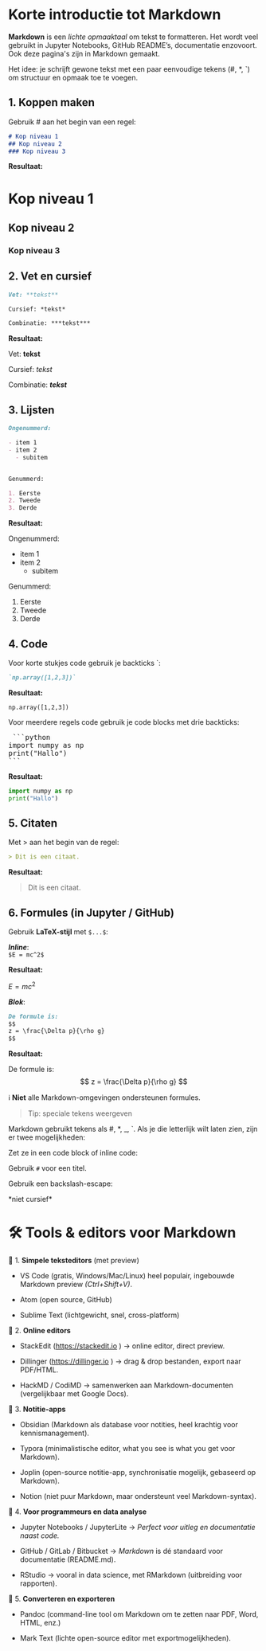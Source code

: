 # Korte introductie tot Markdown

**Markdown** is een *lichte opmaaktaal* om tekst te formatteren. Het wordt veel gebruikt in Jupyter Notebooks, GitHub README’s, documentatie enzovoort. Ook deze pagina's zijn in Markdown gemaakt.

Het idee: je schrijft gewone tekst met een paar eenvoudige tekens (#, *, `) om structuur en opmaak toe te voegen.

## 1. **Koppen maken**

Gebruik # aan het begin van een regel:
```markdown
# Kop niveau 1
## Kop niveau 2
### Kop niveau 3
```

**Resultaat:**

# Kop niveau 1
## Kop niveau 2
### Kop niveau 3

## 2. **Vet en cursief**
```markdown
Vet: **tekst** 

Cursief: *tekst* 

Combinatie: ***tekst*** 
```
**Resultaat:**

Vet: **tekst** 

Cursief: *tekst* 

Combinatie: ***tekst*** 

## 3. **Lijsten**
```markdown
Ongenummerd:

- item 1
- item 2
  - subitem


Genummerd:

1. Eerste
2. Tweede
3. Derde
```
**Resultaat:**

Ongenummerd:

- item 1
- item 2
  - subitem


Genummerd:

1. Eerste
2. Tweede
3. Derde

## 4. **Code**

Voor korte stukjes code gebruik je backticks `:
```markdown
`np.array([1,2,3])`
```

**Resultaat:** 

`np.array([1,2,3])`

Voor meerdere regels code gebruik je code blocks met drie backticks:

<pre> ```python 
import numpy as np 
print("Hallo") 
``` </pre>

**Resultaat:**
```python
import numpy as np
print("Hallo")
```
## 5. **Citaten**

Met > aan het begin van de regel:

```markdown
> Dit is een citaat.

```

**Resultaat:**
> Dit is een citaat.


## 6. **Formules (in Jupyter / GitHub)**

Gebruik **LaTeX-stijl** met `$...$`:


***Inline***:  
`$E = mc^2$` 

**Resultaat:**

$E = mc^2$ 

***Blok***:

```markdown
De formule is: 
$$
z = \frac{\Delta p}{\rho g}
$$
```

**Resultaat:** 

De formule is:
$$
z = \frac{\Delta p}{\rho g}
$$

ℹ️ ️**Niet** alle Markdown-omgevingen ondersteunen formules.

> Tip: speciale tekens weergeven

Markdown gebruikt tekens als #, *, _, `.
Als je die letterlijk wilt laten zien, zijn er twee mogelijkheden:

Zet ze in een code block of inline code:

Gebruik `#` voor een titel.

Gebruik een backslash-escape:

\*niet cursief\*


# 🛠️ Tools & editors voor Markdown
🔹 1. **Simpele teksteditors** (met preview)

  - VS Code (gratis, Windows/Mac/Linux)
 heel populair, ingebouwde Markdown preview *(Ctrl+Shift+V)*.

  - Atom (open source, GitHub)

  - Sublime Text (lichtgewicht, snel, cross-platform)

🔹 2. **Online editors**

  - StackEdit (https://stackedit.io
) → online editor, direct preview.

  - Dillinger (https://dillinger.io
) → drag & drop bestanden, export naar PDF/HTML.

  - HackMD / CodiMD → samenwerken aan Markdown-documenten (vergelijkbaar met Google Docs).

🔹 3. **Notitie-apps**

  - Obsidian (Markdown als database voor notities, heel krachtig voor kennismanagement).

  - Typora (minimalistische editor, what you see is what you get voor Markdown).

  - Joplin (open-source notitie-app, synchronisatie mogelijk, gebaseerd op Markdown).

  - Notion (niet puur Markdown, maar ondersteunt veel Markdown-syntax).

🔹 4. **Voor programmeurs en data analyse**

  - Jupyter Notebooks / JupyterLite →
 *Perfect voor uitleg en documentatie naast code.*

  - GitHub / GitLab / Bitbucket →
 *Markdown* is dé standaard voor documentatie (README.md).

  - RStudio → vooral in data science, met RMarkdown (uitbreiding voor rapporten).

🔹 5. **Converteren en exporteren**

  - Pandoc (command-line tool om Markdown om te zetten naar PDF, Word, HTML, enz.)

  - Mark Text (lichte open-source editor met exportmogelijkheden).